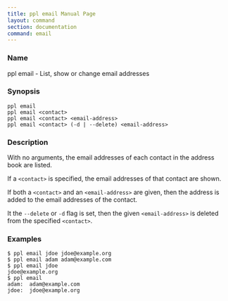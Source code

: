 ```yaml
---
title: ppl email Manual Page
layout: command
section: documentation
command: email
---
```


### Name

ppl email - List, show or change email addresses

### Synopsis

    ppl email
    ppl email <contact>
    ppl email <contact> <email-address>
    ppl email <contact> (-d | --delete) <email-address>

### Description

With no arguments, the email addresses of each contact in the address book are
listed.

If a `<contact>` is specified, the email addresses of that contact are shown.

If both a `<contact>` and an `<email-address>` are given, then the address is
added to the email addresses of the contact.

It the `--delete` or `-d` flag is set, then the given `<email-address>` is
deleted from the specified `<contact>`.

### Examples

    $ ppl email jdoe jdoe@example.org
    $ ppl email adam adam@example.com
    $ ppl email jdoe
    jdoe@example.org
    $ ppl email
    adam:  adam@example.com
    jdoe:  jdoe@example.org

